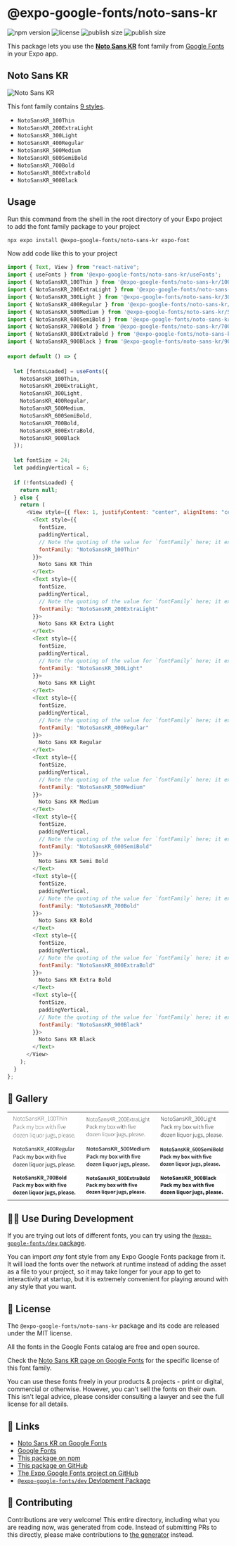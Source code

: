 # @expo-google-fonts/noto-sans-kr

![npm version](https://flat.badgen.net/npm/v/@expo-google-fonts/noto-sans-kr)
![license](https://flat.badgen.net/github/license/expo/google-fonts)
![publish size](https://flat.badgen.net/packagephobia/install/@expo-google-fonts/noto-sans-kr)
![publish size](https://flat.badgen.net/packagephobia/publish/@expo-google-fonts/noto-sans-kr)

This package lets you use the [**Noto Sans KR**](https://fonts.google.com/specimen/Noto+Sans+KR) font family from [Google Fonts](https://fonts.google.com/) in your Expo app.

## Noto Sans KR

![Noto Sans KR](./font-family.png)

This font family contains [9 styles](#-gallery).

- `NotoSansKR_100Thin`
- `NotoSansKR_200ExtraLight`
- `NotoSansKR_300Light`
- `NotoSansKR_400Regular`
- `NotoSansKR_500Medium`
- `NotoSansKR_600SemiBold`
- `NotoSansKR_700Bold`
- `NotoSansKR_800ExtraBold`
- `NotoSansKR_900Black`

## Usage

Run this command from the shell in the root directory of your Expo project to add the font family package to your project

```sh
npx expo install @expo-google-fonts/noto-sans-kr expo-font
```

Now add code like this to your project

```js
import { Text, View } from "react-native";
import { useFonts } from '@expo-google-fonts/noto-sans-kr/useFonts';
import { NotoSansKR_100Thin } from '@expo-google-fonts/noto-sans-kr/100Thin';
import { NotoSansKR_200ExtraLight } from '@expo-google-fonts/noto-sans-kr/200ExtraLight';
import { NotoSansKR_300Light } from '@expo-google-fonts/noto-sans-kr/300Light';
import { NotoSansKR_400Regular } from '@expo-google-fonts/noto-sans-kr/400Regular';
import { NotoSansKR_500Medium } from '@expo-google-fonts/noto-sans-kr/500Medium';
import { NotoSansKR_600SemiBold } from '@expo-google-fonts/noto-sans-kr/600SemiBold';
import { NotoSansKR_700Bold } from '@expo-google-fonts/noto-sans-kr/700Bold';
import { NotoSansKR_800ExtraBold } from '@expo-google-fonts/noto-sans-kr/800ExtraBold';
import { NotoSansKR_900Black } from '@expo-google-fonts/noto-sans-kr/900Black';

export default () => {

  let [fontsLoaded] = useFonts({
    NotoSansKR_100Thin, 
    NotoSansKR_200ExtraLight, 
    NotoSansKR_300Light, 
    NotoSansKR_400Regular, 
    NotoSansKR_500Medium, 
    NotoSansKR_600SemiBold, 
    NotoSansKR_700Bold, 
    NotoSansKR_800ExtraBold, 
    NotoSansKR_900Black
  });

  let fontSize = 24;
  let paddingVertical = 6;

  if (!fontsLoaded) {
    return null;
  } else {
    return (
      <View style={{ flex: 1, justifyContent: "center", alignItems: "center" }}>
        <Text style={{
          fontSize,
          paddingVertical,
          // Note the quoting of the value for `fontFamily` here; it expects a string!
          fontFamily: "NotoSansKR_100Thin"
        }}>
          Noto Sans KR Thin
        </Text>
        <Text style={{
          fontSize,
          paddingVertical,
          // Note the quoting of the value for `fontFamily` here; it expects a string!
          fontFamily: "NotoSansKR_200ExtraLight"
        }}>
          Noto Sans KR Extra Light
        </Text>
        <Text style={{
          fontSize,
          paddingVertical,
          // Note the quoting of the value for `fontFamily` here; it expects a string!
          fontFamily: "NotoSansKR_300Light"
        }}>
          Noto Sans KR Light
        </Text>
        <Text style={{
          fontSize,
          paddingVertical,
          // Note the quoting of the value for `fontFamily` here; it expects a string!
          fontFamily: "NotoSansKR_400Regular"
        }}>
          Noto Sans KR Regular
        </Text>
        <Text style={{
          fontSize,
          paddingVertical,
          // Note the quoting of the value for `fontFamily` here; it expects a string!
          fontFamily: "NotoSansKR_500Medium"
        }}>
          Noto Sans KR Medium
        </Text>
        <Text style={{
          fontSize,
          paddingVertical,
          // Note the quoting of the value for `fontFamily` here; it expects a string!
          fontFamily: "NotoSansKR_600SemiBold"
        }}>
          Noto Sans KR Semi Bold
        </Text>
        <Text style={{
          fontSize,
          paddingVertical,
          // Note the quoting of the value for `fontFamily` here; it expects a string!
          fontFamily: "NotoSansKR_700Bold"
        }}>
          Noto Sans KR Bold
        </Text>
        <Text style={{
          fontSize,
          paddingVertical,
          // Note the quoting of the value for `fontFamily` here; it expects a string!
          fontFamily: "NotoSansKR_800ExtraBold"
        }}>
          Noto Sans KR Extra Bold
        </Text>
        <Text style={{
          fontSize,
          paddingVertical,
          // Note the quoting of the value for `fontFamily` here; it expects a string!
          fontFamily: "NotoSansKR_900Black"
        }}>
          Noto Sans KR Black
        </Text>
      </View>
    );
  }
};
```

## 🔡 Gallery


||||
|-|-|-|
|![NotoSansKR_100Thin](./100Thin/NotoSansKR_100Thin.ttf.png)|![NotoSansKR_200ExtraLight](./200ExtraLight/NotoSansKR_200ExtraLight.ttf.png)|![NotoSansKR_300Light](./300Light/NotoSansKR_300Light.ttf.png)||
|![NotoSansKR_400Regular](./400Regular/NotoSansKR_400Regular.ttf.png)|![NotoSansKR_500Medium](./500Medium/NotoSansKR_500Medium.ttf.png)|![NotoSansKR_600SemiBold](./600SemiBold/NotoSansKR_600SemiBold.ttf.png)||
|![NotoSansKR_700Bold](./700Bold/NotoSansKR_700Bold.ttf.png)|![NotoSansKR_800ExtraBold](./800ExtraBold/NotoSansKR_800ExtraBold.ttf.png)|![NotoSansKR_900Black](./900Black/NotoSansKR_900Black.ttf.png)||


## 👩‍💻 Use During Development

If you are trying out lots of different fonts, you can try using the [`@expo-google-fonts/dev` package](https://github.com/expo/google-fonts/tree/master/font-packages/dev#readme).

You can import _any_ font style from any Expo Google Fonts package from it. It will load the fonts over the network at runtime instead of adding the asset as a file to your project, so it may take longer for your app to get to interactivity at startup, but it is extremely convenient for playing around with any style that you want.


## 📖 License

The `@expo-google-fonts/noto-sans-kr` package and its code are released under the MIT license.

All the fonts in the Google Fonts catalog are free and open source.

Check the [Noto Sans KR page on Google Fonts](https://fonts.google.com/specimen/Noto+Sans+KR) for the specific license of this font family.

You can use these fonts freely in your products & projects - print or digital, commercial or otherwise. However, you can't sell the fonts on their own. This isn't legal advice, please consider consulting a lawyer and see the full license for all details.

## 🔗 Links

- [Noto Sans KR on Google Fonts](https://fonts.google.com/specimen/Noto+Sans+KR)
- [Google Fonts](https://fonts.google.com/)
- [This package on npm](https://www.npmjs.com/package/@expo-google-fonts/noto-sans-kr)
- [This package on GitHub](https://github.com/expo/google-fonts/tree/master/font-packages/noto-sans-kr)
- [The Expo Google Fonts project on GitHub](https://github.com/expo/google-fonts)
- [`@expo-google-fonts/dev` Devlopment Package](https://github.com/expo/google-fonts/tree/master/font-packages/dev)

## 🤝 Contributing

Contributions are very welcome! This entire directory, including what you are reading now, was generated from code. Instead of submitting PRs to this directly, please make contributions to [the generator](https://github.com/expo/google-fonts/tree/master/packages/generator) instead.
